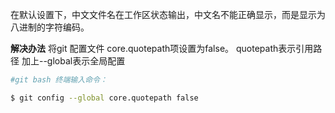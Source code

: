 
在默认设置下，中文文件名在工作区状态输出，中文名不能正确显示，而是显示为八进制的字符编码。



**解决办法**
将git 配置文件 core.quotepath项设置为false。
	quotepath表示引用路径
	加上--global表示全局配置

```bash
#git bash 终端输入命令：

$ git config --global core.quotepath false	
```

